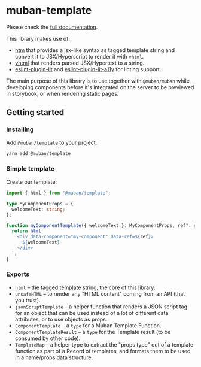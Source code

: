 # muban-template

Please check the [full documentation](https://mubanjs.github.io/muban/guide/template.html).

This library makes use of:
* [htm](https://github.com/developit/htm) that provides a jsx-like syntax as tagged template 
  string and convert it to JSX/Hyperscript to render it with `vhtml`.
* [vhtml](https://github.com/developit/vhtml) that renders parsed JSX/Hypertext to a string.
* [eslint-plugin-lit](https://www.npmjs.com/package/eslint-plugin-lit) and 
  [eslint-plugin-lit-a11y](https://www.npmjs.com/package/eslint-plugin-lit-a11y) for linting 
  support.

The main purpose of this library is to use together with `@muban/muban` while developing
components before it's integrated on the server to be previewed in storybook, or when rendering
static pages.

## Getting started

### Installing

Add `@muban/template` to your project:
```sh
yarn add @muban/template
```

### Simple template



Create our template:
```ts
import { html } from "@muban/template";

type MyComponentProps = {
  welcomeText: string;
};

function myComponentTemplate({ welcomeText }: MyComponentProps, ref?: string) {
  return html`
    <div data-component="my-component" data-ref=${ref}>
      ${welcomeText}
    </div>
  `;
}
```

### Exports

* `html` – the tagged template string, the core of this library.
* `unsafeHTML` – to render any "HTML content" coming from an API (that you trust).
* `jsonScriptTemplate` – a helper function that renders a JSON script tag for an object that can 
  be used instead of a lot of different data attributes, or to use objects as props.
* `ComponentTemplate` – a `type` for a Muban Template Function.
* `ComponentTemplateResult` – a `type` for the Template result (to be consumed by other code).
* `TemplateMap` – a helper type to extract the "props type" out of a template function as part of 
  a Record of templates, and formats them to be used in a name/props data structure.
